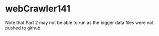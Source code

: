 # webCrawler141
Note that Part 2 may not be able to run as the bigger data files were not pushed to github. 
